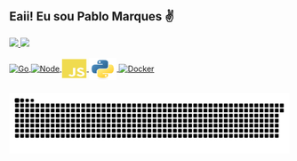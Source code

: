 ## Eaii! Eu sou Pablo Marques ✌

<div>
   <a href="https://github.com/PabloMarquess">
   <img height="150em" src="https://github-readme-stats.vercel.app/api?username=PabloMarquess&show_icons=true&theme=tokyonight&include_all_commits=true&count_private=true"/>
   <img height="150em" src="https://github-readme-stats.vercel.app/api/top-langs/?username=PabloMarquess&layout=compact&langs_count=7&theme=tokyonight"/>
</div>
<div style="display: inline_block"><br>
   <img align="center" alt="Go" height="40" width="50" src="https://seekicon.com/free-icon-download/golang_1.svg">
   <img align="center" alt="Node" height="40" width="50" src="https://cdn.jsdelivr.net/gh/devicons/devicon/icons/nodejs/nodejs-original.svg">
   <img align="center" alt="Js" height="35" width="45" src="https://raw.githubusercontent.com/devicons/devicon/master/icons/javascript/javascript-plain.svg">
   <img align="center" alt="Python" height="40" width="50" src="https://raw.githubusercontent.com/devicons/devicon/master/icons/python/python-original.svg">
   <img align="center" alt="Docker" height="65" width="55" src="https://cdn.jsdelivr.net/gh/devicons/devicon/icons/docker/docker-original.svg">
</div>
  
###

![Snake animation](https://github.com/PabloMarquess/PabloMarquess/blob/output/github-contribution-grid-snake.svg)
